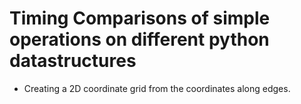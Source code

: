 # Timing Comparisons of simple operations on different python datastructures

- Creating a 2D coordinate grid from the coordinates along edges. 

